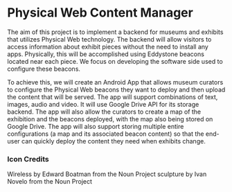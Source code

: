 # Physical Web Content Manager
The aim of this project is to implement a backend for museums and exhibits that utilizes
Physical Web technology. The backend will allow visitors to access information about exhibit
pieces without the need to install any apps. Physically, this will be accomplished using
Eddystone beacons located near each piece. We focus on developing the software side used to
configure these beacons.

To achieve this, we will create an Android App that allows museum curators to configure the
Physical Web beacons they want to deploy and then upload the content that will be served. The
app will support combinations of text, images, audio and video. It will use Google Drive API for
its storage backend. The app will also allow the curators to create a map of the exhibition and
the beacons deployed, with the map also being stored on Google Drive. The app will also
support storing multiple entire configurations (a map and its associated beacon content) so that
the end-user can quickly deploy the content they need when exhibits change.

### Icon Credits
Wireless by Edward Boatman from the Noun Project
sculpture by Ivan Novelo from the Noun Project
